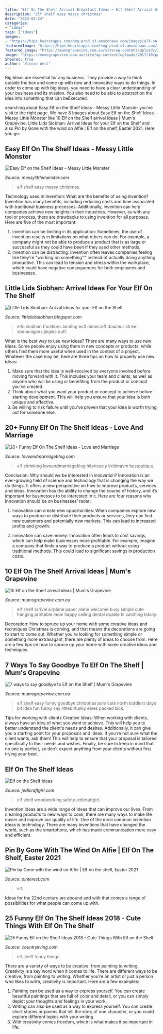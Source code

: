 ```yaml
---
title: "Elf On The Shelf Arrival Breakfast Ideas ~ Elf Shelf Arrival Airplane Paper Plane Welcome Busy Simple Cute Hanging Printable Mom Happy Ceiling Dental Doable Til Catching Totally"
description: "Elf shelf easy messy christmas"
date: "2023-02-24"
categories:
- "ideas"
tags: ["ideas"]
images:
- "https://hips.hearstapps.com/hmg-prod.s3.amazonaws.com/images/elf-on-the-shelf-ideas-1533849511.jpg?crop=1.00xw:1.00xh;0,0&amp;resize=1200:*"
featuredImage: "https://hips.hearstapps.com/hmg-prod.s3.amazonaws.com/images/elf-on-the-shelf-ideas-1533849511.jpg?crop=1.00xw:1.00xh;0,0&amp;resize=1200:*"
featured_image: "https://mumsgrapevine.com.au/site/wp-content/uploads/2017/10/paper-plane.jpg"
image: "https://mumsgrapevine.com.au/site/wp-content/uploads/2017/10/paper-plane.jpg"
ShowToc: true
author: "Vinnie West"
---
```



Big Ideas are essential for any business. They provide a way to think outside the box and come up with new and innovative ways to do things. In order to come up with big ideas, you need to have a clear understanding of your business and its mission. You also need to be able to abstraction the idea into something that can beExecuted.

	

		
searching about Easy Elf on the Shelf Ideas - Messy Little Monster you've visit to the right page. We have 8 Images about Easy Elf on the Shelf Ideas - Messy Little Monster like 10 Elf on the Shelf arrival ideas | Mum&#039;s Grapevine, Little Lids Siobhan: Arrival Ideas for your Elf on the Shelf and also Pin by Gone with the wind on Alfie | Elf on the shelf, Easter 2021. Here you go:
		
    
## Easy Elf On The Shelf Ideas - Messy Little Monster

<img loading=lazy src="https://4.bp.blogspot.com/-yMInfiFqYzE/VGPbe_pRzfI/AAAAAAAABEw/z4MYu2iBglM/s640/1401277_10151887570708089_649025853_o.jpg" onerror="this.onerror=null;this.src='https://tse1.mm.bing.net/th?id=OIP.ERT1CBdmgIz289BEG3bAXwHaJ4&amp;pid=15.1';" alt="Easy Elf on the Shelf Ideas - Messy Little Monster">

_Source: messylittlemonster.com_

>elf shelf easy messy christmas. 

	

Technology used in Invention: What are the benefits of using invention?
Invention has many benefits, including reducing costs and time associated with traditional business processes. Additionally, invention can help companies achieve new heights in their industries. However, as with any tool or process, there are drawbacks to using invention for all purposes. Here are five of the most important: 
1) Invention can be limiting in its application: Sometimes, the use of invention results in limitations on what others can do. For example, a company might not be able to produce a product that is as large or successful as they could have been if they used other methods. 
2) Invention can be distracting: Invention often leaves companies feeling like they're "working on something™" instead of actually doing anything productive. This can lead to tension and stress within the workplace, which could have negative consequences for both employees and businesses.

    
## Little Lids Siobhan: Arrival Ideas For Your Elf On The Shelf

<img loading=lazy src="https://2.bp.blogspot.com/-87Epm7drLVE/Wbj9vpVZTeI/AAAAAAAA5Fg/38y-_PWzmschxBnhl7njUCRqm-btVuaJwCLcBGAs/s1600/a4a017014a81a96a45502e049ff6a06c.jpg" onerror="this.onerror=null;this.src='https://tse4.mm.bing.net/th?id=OIP.uLt1_DwhQiwNnvSxA7LvYQHaJ3&amp;pid=15.1';" alt="Little Lids Siobhan: Arrival Ideas for your Elf on the Shelf">

_Source: littlelidssiobhan.blogspot.com_

>elfo siobhan traditions landing ec0 minecraft douceur strike shenanigans jingles duff. 

	

What is the best way to use new ideas?
There are many ways to use new ideas. Some people enjoy using them in new concepts or products, while others find them more useful when used in the context of a project. Whatever the case may be, here are three tips on how to properly use new ideas:
1. Make sure that the idea is well-received by everyone involved before moving forward with it. This includes your team and clients, as well as anyone who will be using or benefiting from the product or concept you've created.
2. Think about what you want your product or concept to achieve before starting development. This will help you ensure that your idea is both unique and effective.
3. Be willing to risk failure until you've proven that your idea is worth trying out for someone else.

    
## 20+ Funny Elf On The Shelf Ideas - Love And Marriage

<img loading=lazy src="https://cdn.loveandmarriageblog.com/wp-content/uploads/2019/10/FunnyElfOnTheShelf3.jpg" onerror="this.onerror=null;this.src='https://tse3.mm.bing.net/th?id=OIP.fWVjZbGiD7_BSYQQyf69KgHaNV&amp;pid=15.1';" alt="20+ Funny Elf On The Shelf Ideas - Love and Marriage">

_Source: loveandmarriageblog.com_

>elf shrinking loveandmarriageblog hilariously likitimavm bestoutique. 

	

Conclusion: Why should we be interested in innovation?
Innovation is an ever-growing field of science and technology that is changing the way we do things. It offers a new perspective on how to improve products, services and ideas. Innovation has the ability to change the course of history, and it’s important for businesses to be interested in it. Here are four reasons why innovation should be on businesses’ radar:
1) Innovation can create new opportunities: When companies explore new ways to produce or distribute their products or services, they can find new customers and potentially new markets. This can lead to increased profits and growth.

2) Innovation can save money: Innovation often leads to cost savings, which can help make businesses more profitable. For example, imagine a company that finds a way to produce a product without using traditional methods. This could lead to significant savings in production costs.

    
## 10 Elf On The Shelf Arrival Ideas | Mum&#039;s Grapevine

<img loading=lazy src="https://mumsgrapevine.com.au/site/wp-content/uploads/2017/10/paper-plane.jpg" onerror="this.onerror=null;this.src='https://tse4.mm.bing.net/th?id=OIP.Z4aykfLY6_AQEbDn8gzHKAHaFe&amp;pid=15.1';" alt="10 Elf on the Shelf arrival ideas | Mum&#039;s Grapevine">

_Source: mumsgrapevine.com.au_

>elf shelf arrival airplane paper plane welcome busy simple cute hanging printable mom happy ceiling dental doable til catching totally. 

	

Decoration: How to spruce up your home with some creative ideas and techniques
Christmas is coming, and that means the decorations are going to start to come out. Whether you're looking for something simple or something more extravagant, there are plenty of ideas to choose from. Here are a few tips on how to spruce up your home with some creative ideas and techniques.

    
## 7 Ways To Say Goodbye To Elf On The Shelf | Mum&#039;s Grapevine

<img loading=lazy src="http://mumsgrapevine.com.au/site/wp-content/uploads/2017/12/elf-in-the-car.jpg" onerror="this.onerror=null;this.src='https://tse1.mm.bing.net/th?id=OIP.8XD3fSz-w2ni8LK9UBEsaAHaLJ&amp;pid=15.1';" alt="7 ways to say goodbye to Elf on the Shelf | Mum&#039;s Grapevine">

_Source: mumsgrapevine.com.au_

>elf shelf easy funny goodbye christmas pole cute north toddlers days bit idea fun funky say littlebitfunky elves packed kick. 

	

Tips for working with clients
Creative Ideas: When working with clients, always have an idea of what you want to achieve. This will help you to better understand the client's needs and desires. Additionally, it can give you a starting point for your proposals and ideas. If you're not sure what the client wants, ask them! This will help to ensure that your proposal is tailored specifically to their needs and wishes. Finally, be sure to keep in mind that no one is perfect, so don't expect anything from your clients without first trying your best.

    
## Elf On The Shelf Ideas

<img loading=lazy src="http://www.jedicraftgirl.com/wp-content/uploads/2013/12/elf_on_the_shelf_woodworking_21-532x800.jpg" onerror="this.onerror=null;this.src='https://tse4.mm.bing.net/th?id=OIP.g0wXMjPVvPZ4lMPcY9lcggHaLI&amp;pid=15.1';" alt="Elf on the Shelf Ideas">

_Source: jedicraftgirl.com_

>elf shelf woodworking safety jedicraftgirl. 

	

Invention ideas are a wide range of ideas that can improve our lives. From cleaning products to new ways to cook, there are many ways to make life easier and improve our quality of life. One of the most common invention ideas is technology. There are many inventions that have changed the world, such as the smartphone, which has made communication more easy and efficient.

    
## Pin By Gone With The Wind On Alfie | Elf On The Shelf, Easter 2021

<img loading=lazy src="https://i.pinimg.com/originals/f7/b4/74/f7b47491a413ef0123e5f3971429e30d.jpg" onerror="this.onerror=null;this.src='https://tse3.mm.bing.net/th?id=OIP.GGMDdeeF4eQRv2zgwxHqQAHaJ4&amp;pid=15.1';" alt="Pin by Gone with the wind on Alfie | Elf on the shelf, Easter 2021">

_Source: pinterest.com_

>elf. 

	

Ideas for the 22nd century are abound and with that comes a range of possibilities for what people can come up with.

    
## 25 Funny Elf On The Shelf Ideas 2018 - Cute Things With Elf On The Shelf

<img loading=lazy src="https://hips.hearstapps.com/hmg-prod.s3.amazonaws.com/images/elf-on-the-shelf-ideas-1533849511.jpg?crop=1.00xw:1.00xh;0,0&amp;resize=1200:*" onerror="this.onerror=null;this.src='https://tse2.mm.bing.net/th?id=OIP.fFkyU7RQnn225HpRcfkxiQHaDt&amp;pid=15.1';" alt="25 Funny Elf on the Shelf Ideas 2018 - Cute Things With Elf on the Shelf">

_Source: countryliving.com_

>elf shelf funny things. 

	

There are a variety of ways to be creative, from painting to writing.
Creativity is a key word when it comes to life. There are different ways to be creative, from painting to writing. Whether you’re an artist or just a person who likes to write, creativity is important. Here are a few examples: 
1. Painting can be used as a way to express yourself. You can create beautiful paintings that are full of color and detail, or you can simply depict your thoughts and feelings in your work. 
2. Writing can also be used as a way to express yourself. You can create short stories or poems that tell the story of one character, or you could explore different topics with your writing. 
3. With creativity comes freedom, which is what makes it so important in life.

